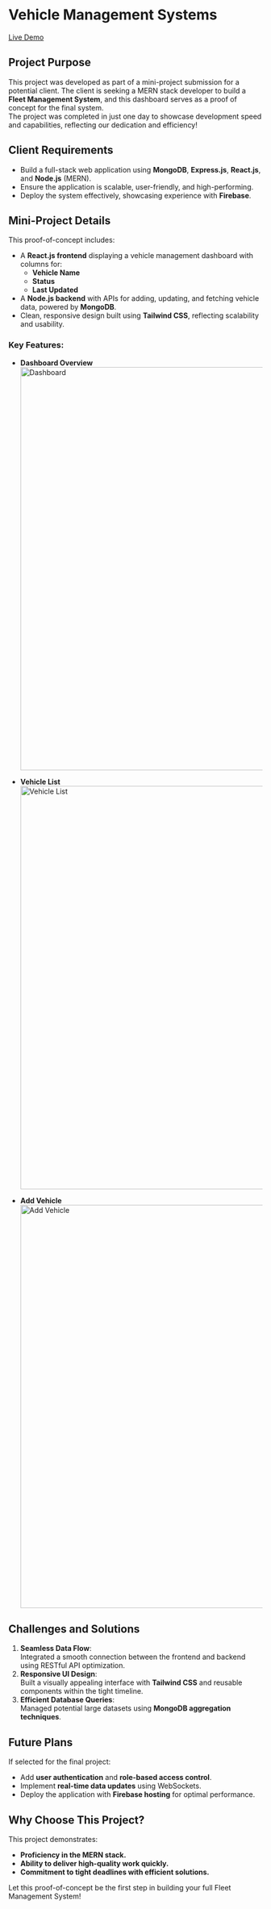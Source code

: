# Vehicle Management Systems

<a href="https://vehicle-management-system-beta.vercel.app/" target="_blank">Live Demo</a>

## Project Purpose
This project was developed as part of a mini-project submission for a potential client. The client is seeking a MERN stack developer to build a **Fleet Management System**, and this dashboard serves as a proof of concept for the final system.  
The project was completed in just one day to showcase development speed and capabilities, reflecting our dedication and efficiency!

## Client Requirements
- Build a full-stack web application using **MongoDB**, **Express.js**, **React.js**, and **Node.js** (MERN).
- Ensure the application is scalable, user-friendly, and high-performing.
- Deploy the system effectively, showcasing experience with **Firebase**.

## Mini-Project Details
This proof-of-concept includes:
- A **React.js frontend** displaying a vehicle management dashboard with columns for:
  - **Vehicle Name**
  - **Status**
  - **Last Updated**
- A **Node.js backend** with APIs for adding, updating, and fetching vehicle data, powered by **MongoDB**.
- Clean, responsive design built using **Tailwind CSS**, reflecting scalability and usability.

### Key Features:
- **Dashboard Overview**  
  <a href="https://vehicle-management-system-beta.vercel.app/" target="_blank">
    <img src="https://github.com/user-attachments/assets/79c10ad4-5ada-49fa-89ca-c4465afd9a95" alt="Dashboard" style="width:800px;height:auto;">
  </a>

- **Vehicle List**  
  <a href="https://vehicle-management-system-beta.vercel.app/vechiles" target="_blank">
    <img src="https://github.com/user-attachments/assets/4340a901-a886-4ce1-b4fa-a1ab5f558dbe" alt="Vehicle List" style="width:800px;height:auto;">
  </a>

- **Add Vehicle**  
  <a href="https://vehicle-management-system-beta.vercel.app/add-vechile" target="_blank">
    <img src="https://github.com/user-attachments/assets/810a665c-05a4-4b05-ba52-32f81026c440" alt="Add Vehicle" style="width:800px;height:auto;">
  </a>

## Challenges and Solutions
1. **Seamless Data Flow**:  
   Integrated a smooth connection between the frontend and backend using RESTful API optimization.
2. **Responsive UI Design**:  
   Built a visually appealing interface with **Tailwind CSS** and reusable components within the tight timeline.
3. **Efficient Database Queries**:  
   Managed potential large datasets using **MongoDB aggregation techniques**.

## Future Plans
If selected for the final project:
- Add **user authentication** and **role-based access control**.
- Implement **real-time data updates** using WebSockets.
- Deploy the application with **Firebase hosting** for optimal performance.

## Why Choose This Project?
This project demonstrates:
- **Proficiency in the MERN stack.**
- **Ability to deliver high-quality work quickly.**
- **Commitment to tight deadlines with efficient solutions.**  

Let this proof-of-concept be the first step in building your full Fleet Management System!
